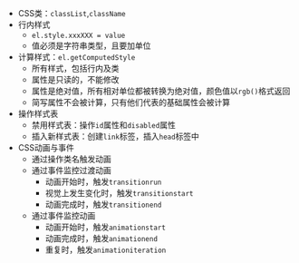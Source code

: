 
- CSS类：`classList`,`className`
- 行内样式
	- `el.style.xxxXXX = value`
	- 值必须是字符串类型，且要加单位
- 计算样式：`el.getComputedStyle`
	- 所有样式，包括行内及类
	- 属性是只读的，不能修改
	- 属性是绝对值，所有相对单位都被转换为绝对值，颜色值以`rgb()`格式返回
	- 简写属性不会被计算，只有他们代表的基础属性会被计算
- 操作样式表
	- 禁用样式表：操作`id`属性和`disabled`属性
	- 插入新样式表：创建`link`标签，插入`head`标签中
- CSS动画与事件
	- 通过操作类名触发动画
	- 通过事件监控过渡动画
		- 动画开始时，触发`transitionrun`
		- 视觉上发生变化时，触发`transitionstart`
		- 动画完成时，触发`transitionend`
	- 通过事件监控动画
		- 动画开始时，触发`animationstart`
		- 动画完成时，触发`animationend`
		- 重复时，触发`animationiteration`
